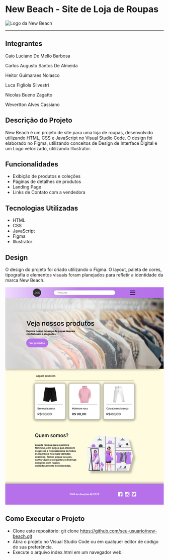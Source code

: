 # New Beach - Site de Loja de Roupas

![Logo da New Beach](/frontend/favicon.ico)

---

## Integrantes
<p>Caio Luciano De Mello Barbosa</p>
<p>Carlos Augusto Santos De Almeida</p>
<p>Heitor Guimaraes Nolasco</p>
<p>Luca Figliola Silvestri</p>
<p>Nicolas Bueno Zagatto</p>
<p>Wevertton Alves Cassiano</p>

## Descrição do Projeto
New Beach é um projeto de site para uma loja de roupas, desenvolvido utilizando HTML, CSS e JavaScript no Visual Studio Code. O design foi elaborado no Figma, utilizando conceitos de Design de Interface Digital e um Logo vetorizado, utilizando Illustrator.

## Funcionalidades
* Exibição de produtos e coleções
* Páginas de detalhes de produtos
* Landing Page
* Links de Contato com a vendedora

## Tecnologias Utilizadas
* HTML
* CSS
* JavaScript
* Figma
* Illustrator

## Design
O design do projeto foi criado utilizando o Figma. O layout, paleta de cores, tipografia e elementos visuais foram planejados para refletir a identidade da marca New Beach.

![Exemplo de design do Figma](/frontend/img/Landing%20Page%20-%20Figma.png)

## Como Executar o Projeto
* Clone este repositório: git clone https://github.com/seu-usuario/new-beach.git
* Abra o projeto no Visual Studio Code ou em qualquer editor de código de sua preferência.
* Execute o arquivo index.html em um navegador web.